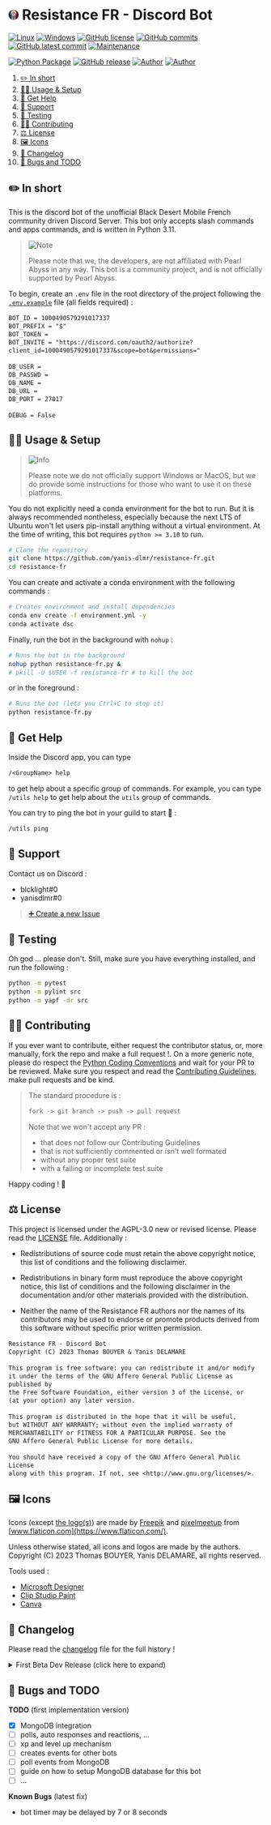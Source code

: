 # <img src="assets/images/logo.png" alt="icon" width="4%"/> Resistance FR - Discord Bot

[![Linux](https://svgshare.com/i/Zhy.svg)](https://docs.microsoft.com/en-us/windows/wsl/tutorials/gui-apps)
[![Windows](https://svgshare.com/i/ZhY.svg)](https://svgshare.com/i/ZhY.svg)
[![GitHub license](https://img.shields.io/github/license/yanis-dlmr/resistance-fr)](https://github.com/yanis-dlmr/resistance-fr/blob/master/LICENSE)
[![GitHub commits](https://badgen.net/github/commits/yanis-dlmr/resistance-fr)](https://GitHub.com/yanis-dlmr/resistance-fr/commit/)
[![GitHub latest commit](https://badgen.net/github/last-commit/yanis-dlmr/resistance-fr)](https://gitHub.com/yanis-dlmr/resistance-fr/commit/)
[![Maintenance](https://img.shields.io/badge/maintained%3F-yes-green.svg)](https://GitHub.com/yanis-dlmr/resistance-fr/graphs/commit-activity)

[![Python Package](https://github.com/yanis-dlmr/resistance-fr/actions/workflows/python-package.yml/badge.svg)](https://github.com/yanis-dlmr/resistance-fr/actions/workflows/python-package.yml)
[![GitHub release](https://img.shields.io/github/release/yanis-dlmr/resistance-fr)](https://github.com/yanis-dlmr/resistance-fr)
[![Author](https://img.shields.io/badge/author-@ThomasByr-blue)](https://github.com/ThomasByr)
[![Author](https://img.shields.io/badge/author-@Dlmr-blue)](https://github.com/yanis-dlmr)

1. [✏️ In short](#️-in-short)
2. [👩‍🏫 Usage \& Setup](#-usage--setup)
3. [💁 Get Help](#-get-help)
4. [🔰 Support](#-support)
5. [🧪 Testing](#-testing)
6. [🧑‍🏫 Contributing](#-contributing)
7. [⚖️ License](#️-license)
8. [🖼️ Icons](#️-icons)
9. [🔄 Changelog](#-changelog)
10. [🐛 Bugs and TODO](#-bugs-and-todo)

## ✏️ In short

This is the discord bot of the unofficial Black Desert Mobile French community driven Discord Server. This bot only accepts slash commands and apps commands, and is written in Python 3.11.

> <picture>
>   <source media="(prefers-color-scheme: light)" srcset="https://raw.githubusercontent.com/Mqxx/GitHub-Markdown/main/blockquotes/badge/light-theme/note.svg">
>   <img alt="Note" src="https://raw.githubusercontent.com/Mqxx/GitHub-Markdown/main/blockquotes/badge/dark-theme/note.svg">
> </picture><br>
>
> Please note that we, the developers, are not affiliated with Pearl Abyss in any way. This bot is a community project, and is not officially supported by Pearl Abyss.

To begin, create an `.env` file in the root directory of the project following the [`.env.example`](.env.example) file (all fields required) :

```env
BOT_ID = 1000490579291017337
BOT_PREFIX = "$"
BOT_TOKEN = 
BOT_INVITE = "https://discord.com/oauth2/authorize?client_id=1000490579291017337&scope=bot&permissions="

DB_USER = 
DB_PASSWD = 
DB_NAME = 
DB_URL = 
DB_PORT = 27017

DEBUG = False
```

## 👩‍🏫 Usage & Setup

> <picture>
>   <source media="(prefers-color-scheme: light)" srcset="https://raw.githubusercontent.com/Mqxx/GitHub-Markdown/main/blockquotes/badge/light-theme/info.svg">
>   <img alt="Info" src="https://raw.githubusercontent.com/Mqxx/GitHub-Markdown/main/blockquotes/badge/dark-theme/info.svg">
> </picture><br>
>
> Please note we do not officially support Windows or MacOS, but we do provide some instructions for those who want to use it on these platforms.

You do not explicitly need a conda environment for the bot to run. But it is always recommended nontheless, especially because the next LTS of Ubuntu won't let users pip-install anything without a virtual environment. At the time of writing, this bot requires `python >= 3.10` to run.

```bash
# Clone the repository
git clone https://github.com/yanis-dlmr/resistance-fr.git
cd resistance-fr
```

You can create and activate a conda environment with the following commands :

```bash
# Creates environment and install dependencies
conda env create -f environment.yml -y
conda activate dsc
```

Finally, run the bot in the background with `nohup` :

```bash
# Runs the bot in the background
nohup python resistance-fr.py &
# pkill -U $USER -f resistance-fr # to kill the bot
```

or in the foreground :

```bash
# Runs the bot (lets you Ctrl+C to stop it)
python resistance-fr.py
```

## 💁 Get Help

Inside the Discord app, you can type

```txt
/<GroupName> help
```

to get help about a specific group of commands. For example, you can type `/utils help` to get help about the `utils` group of commands.

You can try to ping the bot in your guild to start 👋 :

```txt
/utils ping
```

## 🔰 Support

Contact us on Discord :

- blcklight#0
- yanisdlmr#0

> [➕ Create a new Issue](https://github.com/yanis-dlmr/resistance-fr/issues/new/choose)

## 🧪 Testing

Oh god ... please don't. Still, make sure you have everything installed, and run the following :

```bash
python -m pytest
python -m pylint src
python -m yapf -dr src
```

## 🧑‍🏫 Contributing

If you ever want to contribute, either request the contributor status, or, more manually, fork the repo and make a full request !. On a more generic note, please do respect the [Python Coding Conventions](https://www.python.org/dev/peps/pep-0008/) and wait for your PR to be reviewed. Make sure you respect and read the [Contributing Guidelines](.github/CONTRIBUTING.md), make pull requests and be kind.

> The standard procedure is :
>
> ```txt
> fork -> git branch -> push -> pull request
> ```
>
> Note that we won't accept any PR :
>
> - that does not follow our Contributing Guidelines
> - that is not sufficiently commented or isn't well formated
> - without any proper test suite
> - with a failing or incomplete test suite

Happy coding ! 🙂

## ⚖️ License

This project is licensed under the AGPL-3.0 new or revised license. Please read the [LICENSE](LICENSE.md) file. Additionally :

- Redistributions of source code must retain the above copyright notice, this list of conditions and the following disclaimer.

- Redistributions in binary form must reproduce the above copyright notice, this list of conditions and the following disclaimer in the documentation and/or other materials provided with the distribution.

- Neither the name of the Resistance FR authors nor the names of its contributors may be used to endorse or promote products derived from this software without specific prior written permission.

```LICENSE
Resistance FR - Discord Bot
Copyright (C) 2023 Thomas BOUYER & Yanis DELAMARE

This program is free software: you can redistribute it and/or modify
it under the terms of the GNU Affero General Public License as published by
the Free Software Foundation, either version 3 of the License, or
(at your option) any later version.

This program is distributed in the hope that it will be useful,
but WITHOUT ANY WARRANTY; without even the implied warranty of
MERCHANTABILITY or FITNESS FOR A PARTICULAR PURPOSE. See the
GNU Affero General Public License for more details.

You should have received a copy of the GNU Affero General Public License
along with this program. If not, see <http://www.gnu.org/licenses/>.
```

## 🖼️ Icons

Icons (except [the logo(s)](assets/images/resistance-fr.png)) are made by [Freepik](https://www.flaticon.com/authors/freepik) and [pixelmeetup](https://www.flaticon.com/authors/pixelmeetup) from [www.flaticon.com](https://www.flaticon.com/).

Unless otherwise stated, all icons and logos are made by the authors.
Copyright (C) 2023 Thomas BOUYER, Yanis DELAMARE, all rights reserved.

Tools used :

- [Microsoft Designer](https://designer.microsoft.com/)
- [Clip Studio Paint](https://www.clipstudio.net/en)
- [Canva](https://www.canva.com/)

## 🔄 Changelog

Please read the [changelog](changelog.md) file for the full history !

<details>
  <summary> First Beta Dev Release (click here to expand) </summary>

**v0.1** send help ?

- fork of [Useful Moderator](https://github.com/thomasByr/useful-moderator)
- added `xp` group of commands
- added all legal and github related stuff
- `poll`s are now working 🎉 !
- added global app commands error handler

</details>

## 🐛 Bugs and TODO

**TODO** (first implementation version)

- [x] MongoDB integration
- [ ] polls, auto responses and reactions, ...
- [ ] xp and level up mechanism
- [ ] creates events for other bots
- [ ] poll events from MongoDB
- [ ] guide on how to setup MongoDB database for this bot
- [ ] ...

**Known Bugs** (latest fix)

- bot timer may be delayed by 7 or 8 seconds
